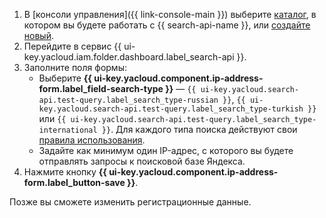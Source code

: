 1. В [консоли управления]({{ link-console-main }}) выберите [каталог](../../resource-manager/concepts/resources-hierarchy.md#folder), в котором вы будете работать с {{ search-api-name }}, или [создайте новый](../../resource-manager/operations/folder/create.md).
1. Перейдите в сервис {{ ui-key.yacloud.iam.folder.dashboard.label_search-api }}.
1. Заполните поля формы: 
     * Выберите **{{ ui-key.yacloud.component.ip-address-form.label_field-search-type }}** — `{{ ui-key.yacloud.search-api.test-query.label_search_type-russian }}`, `{{ ui-key.yacloud.search-api.test-query.label_search_type-turkish }}` или `{{ ui-key.yacloud.search-api.test-query.label_search_type-international }}`. Для каждого типа поиска действуют свои [правила использования](../../search-api/concepts/index.md#license).
     * Задайте как минимум один IP-адрес, с которого вы будете отправлять запросы к поисковой базе Яндекса. 
1. Нажмите кнопку **{{ ui-key.yacloud.component.ip-address-form.label_button-save }}**.

Позже вы сможете изменить регистрационные данные.
